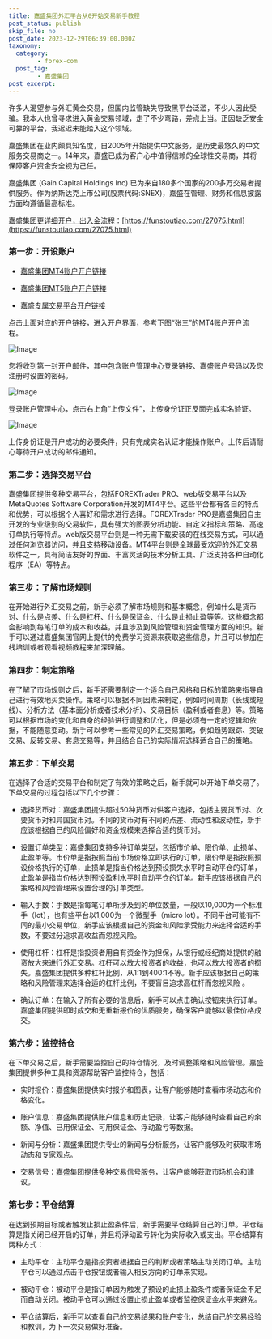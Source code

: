 ```yaml
---
title: 嘉盛集团外汇平台从0开始交易新手教程
post_status: publish
skip_file: no
post_date: 2023-12-29T06:39:00.000Z
taxonomy:
  category:
        - forex-com
  post_tag:
        - 嘉盛集团
post_excerpt: 
---
```

许多人渴望参与外汇黄金交易，但国内监管缺失导致黑平台泛滥，不少人因此受骗。我本人也曾寻求进入黄金交易领域，走了不少弯路，差点上当。正因缺乏安全可靠的平台，我迟迟未能踏入这个领域。

嘉盛集团在业内颇具知名度，自2005年开始提供中文服务，是历史最悠久的中文服务交易商之一。14年来，嘉盛已成为客户心中值得信赖的全球性交易商，其将保障客户资金安全视为己任。

嘉盛集团 (Gain Capital Holdings Inc) 已为来自180多个国家的200多万交易者提供服务。作为纳斯达克上市公司(股票代码:SNEX)，嘉盛在管理、财务和信息披露方面均遵循最高标准。

[嘉盛集团更详细开户，出入金流程](https://funstoutiao.com/27075.html)：[https://funstoutiao.com/27075.html](https://funstoutiao.com/27075.html)

### 第一步：开设账户

* [嘉盛集团MT4账户开户链接](https://s.ssgg.net/jsmt4)

* [嘉盛集团MT5账户开户链接](https://s.ssgg.net/jsmt5)

* [嘉盛专属交易平台开户链接](https://s.ssgg.net/js)

点击上面对应的开户链接，进入开户界面，参考下图“张三”的MT4账户开户流程。

![Image](https://prod-files-secure.s3.us-west-2.amazonaws.com/39ed1227-6d7d-4570-be36-9ccd4a2c4241/7a167aea-686b-400d-af59-4e18eb607a40/640.png?X-Amz-Algorithm=AWS4-HMAC-SHA256&X-Amz-Content-Sha256=UNSIGNED-PAYLOAD&X-Amz-Credential=ASIAZI2LB4662PUHQ355%2F20250711%2Fus-west-2%2Fs3%2Faws4_request&X-Amz-Date=20250711T041308Z&X-Amz-Expires=3600&X-Amz-Security-Token=IQoJb3JpZ2luX2VjEMT%2F%2F%2F%2F%2F%2F%2F%2F%2F%2FwEaCXVzLXdlc3QtMiJHMEUCIQDLvoYgCcKFgV%2FqOHrfII2xYo6ynKa2nWhOWRo%2BoJs%2BsAIgG7lJS6nrBpfw6ZcqTJKU19pXXlxnqMj3unoxAYm1lnkqiAQIzf%2F%2F%2F%2F%2F%2F%2F%2F%2F%2FARAAGgw2Mzc0MjMxODM4MDUiDBRsk9iV%2FLSJ%2FzootCrcA2EGBbeJvO68PkNZBUGqOh4%2FqCW8szTV%2FcBwLRsXmaDM1nsx09uYakBEQTDgCrteR%2BwIgvMmyfl3rn5j2SnuPgz3iOxYXQ%2FL0jx%2B2Ui5BkrGVjO5WS7qj998BVckzYF1EjIZbXNC15imwwVa%2F2%2FZ6mD7mYPG4dXBTnnmFzcwsP5q3tNAfgStF7fIZhaXUBtj8EDWHSY15XJZj9etxjLX%2BJWoWVReIwmSmYzPCGmaslTY%2BCPfoQd2kh2b3j4OS2ksKsIMZkgi7SP8NqELNmRDLlzZ6Sz1BQFIce5aYOz2rxFdbbQZvl1IBSMibDt%2B59fbhieASGaJT9LmHRAL6rD0HmN0%2FlHNhiGG%2B5UH%2FAx0ZJBWR7hQcygsMAp4ATFcGwKL4kMkYfvv%2BfnoVjt7m%2FSR%2BkectXYxHJph8dQhxc132MyxBfR17UlHDnMdGlgnMKnwumxbE5cPSn9ZYv3gG5%2B8lcMcUZQrMMmvJ9SI4gTGtqFzZqj7IdhuXSXbSHghoejG6XFBz67TDIuzzXkeJD0ZX7rM9Ro%2FSoQYHZ%2BH%2FluTk7gDE7BmyGxgbX7DDTK8ltP%2BeAFO8eQpNDbfF%2FC5TE4WbsAnR0Smi50KLWjEyQBYR42LWcYVSs2YqZwcNZHGMNaJwsMGOqUB1x6wJQ9fmM6KTIsy2OqffjjWdGClDNZTLjZS2DCGLMbfKzE6NbM%2BAYmu9xuBGLC6pX%2By%2B4xUhQCuAiBUVZScUvKZOQMYy7%2B0%2FS0Z7tqaHltR7OQhiRbaMPatR3TNw1nVKcqxf3ha7yrHH3yylMmCXFhefJ%2FyQIwd6tMKiluM4cWdV0vr6SQbXGZbFUES6%2FfRSDcUE%2BKXZ%2FrX%2Bbq5vawBjUu1%2BWTV&X-Amz-Signature=0d0a2841334ebb54c38243e1602e32bdf1c139ccb3e61ef9bfc9223b6f73143c&X-Amz-SignedHeaders=host&x-amz-checksum-mode=ENABLED&x-id=GetObject)

您将收到第一封开户邮件，其中包含账户管理中心登录链接、嘉盛账户号码以及您注册时设置的密码。

![Image](https://prod-files-secure.s3.us-west-2.amazonaws.com/39ed1227-6d7d-4570-be36-9ccd4a2c4241/eaa1c6b3-2877-4284-a0e1-530e222c27fb/image.png?X-Amz-Algorithm=AWS4-HMAC-SHA256&X-Amz-Content-Sha256=UNSIGNED-PAYLOAD&X-Amz-Credential=ASIAZI2LB4662PUHQ355%2F20250711%2Fus-west-2%2Fs3%2Faws4_request&X-Amz-Date=20250711T041308Z&X-Amz-Expires=3600&X-Amz-Security-Token=IQoJb3JpZ2luX2VjEMT%2F%2F%2F%2F%2F%2F%2F%2F%2F%2FwEaCXVzLXdlc3QtMiJHMEUCIQDLvoYgCcKFgV%2FqOHrfII2xYo6ynKa2nWhOWRo%2BoJs%2BsAIgG7lJS6nrBpfw6ZcqTJKU19pXXlxnqMj3unoxAYm1lnkqiAQIzf%2F%2F%2F%2F%2F%2F%2F%2F%2F%2FARAAGgw2Mzc0MjMxODM4MDUiDBRsk9iV%2FLSJ%2FzootCrcA2EGBbeJvO68PkNZBUGqOh4%2FqCW8szTV%2FcBwLRsXmaDM1nsx09uYakBEQTDgCrteR%2BwIgvMmyfl3rn5j2SnuPgz3iOxYXQ%2FL0jx%2B2Ui5BkrGVjO5WS7qj998BVckzYF1EjIZbXNC15imwwVa%2F2%2FZ6mD7mYPG4dXBTnnmFzcwsP5q3tNAfgStF7fIZhaXUBtj8EDWHSY15XJZj9etxjLX%2BJWoWVReIwmSmYzPCGmaslTY%2BCPfoQd2kh2b3j4OS2ksKsIMZkgi7SP8NqELNmRDLlzZ6Sz1BQFIce5aYOz2rxFdbbQZvl1IBSMibDt%2B59fbhieASGaJT9LmHRAL6rD0HmN0%2FlHNhiGG%2B5UH%2FAx0ZJBWR7hQcygsMAp4ATFcGwKL4kMkYfvv%2BfnoVjt7m%2FSR%2BkectXYxHJph8dQhxc132MyxBfR17UlHDnMdGlgnMKnwumxbE5cPSn9ZYv3gG5%2B8lcMcUZQrMMmvJ9SI4gTGtqFzZqj7IdhuXSXbSHghoejG6XFBz67TDIuzzXkeJD0ZX7rM9Ro%2FSoQYHZ%2BH%2FluTk7gDE7BmyGxgbX7DDTK8ltP%2BeAFO8eQpNDbfF%2FC5TE4WbsAnR0Smi50KLWjEyQBYR42LWcYVSs2YqZwcNZHGMNaJwsMGOqUB1x6wJQ9fmM6KTIsy2OqffjjWdGClDNZTLjZS2DCGLMbfKzE6NbM%2BAYmu9xuBGLC6pX%2By%2B4xUhQCuAiBUVZScUvKZOQMYy7%2B0%2FS0Z7tqaHltR7OQhiRbaMPatR3TNw1nVKcqxf3ha7yrHH3yylMmCXFhefJ%2FyQIwd6tMKiluM4cWdV0vr6SQbXGZbFUES6%2FfRSDcUE%2BKXZ%2FrX%2Bbq5vawBjUu1%2BWTV&X-Amz-Signature=0cce96adbf6b96bad1543a9b919a242c200f51a025446fa40235a52ba8ac1042&X-Amz-SignedHeaders=host&x-amz-checksum-mode=ENABLED&x-id=GetObject)

登录账户管理中心，点击右上角“上传文件”，上传身份证正反面完成实名验证。

![Image](https://prod-files-secure.s3.us-west-2.amazonaws.com/39ed1227-6d7d-4570-be36-9ccd4a2c4241/54090639-09fc-46b4-a135-e0289f707147/image.png?X-Amz-Algorithm=AWS4-HMAC-SHA256&X-Amz-Content-Sha256=UNSIGNED-PAYLOAD&X-Amz-Credential=ASIAZI2LB4662PUHQ355%2F20250711%2Fus-west-2%2Fs3%2Faws4_request&X-Amz-Date=20250711T041308Z&X-Amz-Expires=3600&X-Amz-Security-Token=IQoJb3JpZ2luX2VjEMT%2F%2F%2F%2F%2F%2F%2F%2F%2F%2FwEaCXVzLXdlc3QtMiJHMEUCIQDLvoYgCcKFgV%2FqOHrfII2xYo6ynKa2nWhOWRo%2BoJs%2BsAIgG7lJS6nrBpfw6ZcqTJKU19pXXlxnqMj3unoxAYm1lnkqiAQIzf%2F%2F%2F%2F%2F%2F%2F%2F%2F%2FARAAGgw2Mzc0MjMxODM4MDUiDBRsk9iV%2FLSJ%2FzootCrcA2EGBbeJvO68PkNZBUGqOh4%2FqCW8szTV%2FcBwLRsXmaDM1nsx09uYakBEQTDgCrteR%2BwIgvMmyfl3rn5j2SnuPgz3iOxYXQ%2FL0jx%2B2Ui5BkrGVjO5WS7qj998BVckzYF1EjIZbXNC15imwwVa%2F2%2FZ6mD7mYPG4dXBTnnmFzcwsP5q3tNAfgStF7fIZhaXUBtj8EDWHSY15XJZj9etxjLX%2BJWoWVReIwmSmYzPCGmaslTY%2BCPfoQd2kh2b3j4OS2ksKsIMZkgi7SP8NqELNmRDLlzZ6Sz1BQFIce5aYOz2rxFdbbQZvl1IBSMibDt%2B59fbhieASGaJT9LmHRAL6rD0HmN0%2FlHNhiGG%2B5UH%2FAx0ZJBWR7hQcygsMAp4ATFcGwKL4kMkYfvv%2BfnoVjt7m%2FSR%2BkectXYxHJph8dQhxc132MyxBfR17UlHDnMdGlgnMKnwumxbE5cPSn9ZYv3gG5%2B8lcMcUZQrMMmvJ9SI4gTGtqFzZqj7IdhuXSXbSHghoejG6XFBz67TDIuzzXkeJD0ZX7rM9Ro%2FSoQYHZ%2BH%2FluTk7gDE7BmyGxgbX7DDTK8ltP%2BeAFO8eQpNDbfF%2FC5TE4WbsAnR0Smi50KLWjEyQBYR42LWcYVSs2YqZwcNZHGMNaJwsMGOqUB1x6wJQ9fmM6KTIsy2OqffjjWdGClDNZTLjZS2DCGLMbfKzE6NbM%2BAYmu9xuBGLC6pX%2By%2B4xUhQCuAiBUVZScUvKZOQMYy7%2B0%2FS0Z7tqaHltR7OQhiRbaMPatR3TNw1nVKcqxf3ha7yrHH3yylMmCXFhefJ%2FyQIwd6tMKiluM4cWdV0vr6SQbXGZbFUES6%2FfRSDcUE%2BKXZ%2FrX%2Bbq5vawBjUu1%2BWTV&X-Amz-Signature=d6f24027d48b567bbf47586dbd44c2774365e6280d24e70c5a42a2bf8a4f1cd2&X-Amz-SignedHeaders=host&x-amz-checksum-mode=ENABLED&x-id=GetObject)

上传身份证是开户成功的必要条件，只有完成实名认证才能操作账户。上传后请耐心等待开户成功的邮件通知。

### 第二步：选择交易平台

嘉盛集团提供多种交易平台，包括FOREXTrader PRO、web版交易平台以及MetaQuotes Software Corporation开发的MT4平台。这些平台都有各自的特点和优势，可以根据个人喜好和需求进行选择。FOREXTrader PRO是嘉盛集团自主开发的专业级别的交易软件，具有强大的图表分析功能、自定义指标和策略、高速订单执行等特点。web版交易平台则是一种无需下载安装的在线交易方式，可以通过任何浏览器访问，并且支持移动设备。MT4平台则是全球最受欢迎的外汇交易软件之一，具有简洁友好的界面、丰富灵活的技术分析工具、广泛支持各种自动化程序（EA）等特点。

### 第三步：了解市场规则

在开始进行外汇交易之前，新手必须了解市场规则和基本概念，例如什么是货币对、什么是点差、什么是杠杆、什么是保证金、什么是止损止盈等等。这些概念都会影响到每笔订单的成本和收益，并且涉及到风险管理和资金管理方面的知识。新手可以通过嘉盛集团官网上提供的免费学习资源来获取这些信息，并且可以参加在线培训或者观看视频教程来加深理解。

### 第四步：制定策略

在了解了市场规则之后，新手还需要制定一个适合自己风格和目标的策略来指导自己进行有效地买卖操作。策略可以根据不同因素来制定，例如时间周期（长线或短线）、分析方法（基本面分析或者技术分析）、交易目标（盈利或者套息）等。策略可以根据市场的变化和自身的经验进行调整和优化，但是必须有一定的逻辑和依据，不能随意变动。新手可以参考一些常见的外汇交易策略，例如趋势跟踪、突破交易、反转交易、套息交易等，并且结合自己的实际情况选择适合自己的策略。

### 第五步：下单交易

在选择了合适的交易平台和制定了有效的策略之后，新手就可以开始下单交易了。下单交易的过程包括以下几个步骤：

* 选择货币对：嘉盛集团提供超过50种货币对供客户选择，包括主要货币对、次要货币对和异国货币对。不同的货币对有不同的点差、流动性和波动性，新手应该根据自己的风险偏好和资金规模来选择合适的货币对。

* 设置订单类型：嘉盛集团支持多种订单类型，包括市价单、限价单、止损单、止盈单等。市价单是指按照当前市场价格立即执行的订单，限价单是指按照预设价格执行的订单，止损单是指当价格达到预设损失水平时自动平仓的订单，止盈单是指当价格达到预设盈利水平时自动平仓的订单。新手应该根据自己的策略和风险管理来设置合理的订单类型。

* 输入手数：手数是指每笔订单所涉及到的单位数量，一般以10,000为一个标准手（lot），也有些平台以1,000为一个微型手（micro lot）。不同平台可能有不同的最小交易单位，新手应该根据自己的资金和风险承受能力来选择合适的手数，不要过分追求高收益而忽视风险。

* 使用杠杆：杠杆是指投资者用自有资金作为担保，从银行或经纪商处提供的融资放大来进行外汇交易。杠杆可以放大投资者的收益，也可以放大投资者的损失。嘉盛集团提供多种杠杆比例，从1:1到400:1不等。新手应该根据自己的策略和风险管理来选择合适的杠杆比例，不要盲目追求高杠杆而忽视风险 。

* 确认订单：在输入了所有必要的信息后，新手可以点击确认按钮来执行订单。嘉盛集团提供即时成交和无重新报价的优质服务，确保客户能够以最佳价格成交。

### 第六步：监控持仓

在下单交易之后，新手需要监控自己的持仓情况，及时调整策略和风险管理。嘉盛集团提供多种工具和资源帮助客户监控持仓，包括：

* 实时报价：嘉盛集团提供实时报价和图表，让客户能够随时查看市场动态和价格变化。

* 账户信息：嘉盛集团提供账户信息和历史记录，让客户能够随时查看自己的余额、净值、已用保证金、可用保证金、浮动盈亏等数据。

* 新闻与分析：嘉盛集团提供专业的新闻与分析服务，让客户能够及时获取市场动态和专家观点。

* 交易信号：嘉盛集团提供多种交易信号服务，让客户能够获取市场机会和建议。

### 第七步：平仓结算

在达到预期目标或者触发止损止盈条件后，新手需要平仓结算自己的订单。平仓结算是指关闭已经开启的订单，并且将浮动盈亏转化为实际收入或支出。平仓结算有两种方式：

* 主动平仓：主动平仓是指投资者根据自己的判断或者策略主动关闭订单。主动平仓可以通过点击平仓按钮或者输入相反方向的订单来实现。

* 被动平仓：被动平仓是指订单因为触发了预设的止损止盈条件或者保证金不足而自动关闭。被动平仓可以通过设置止损止盈单或者监控保证金水平来避免。

* 平仓结算后，新手可以查看自己的交易结果和账户变化，总结自己的交易经验和教训，为下一次交易做好准备。